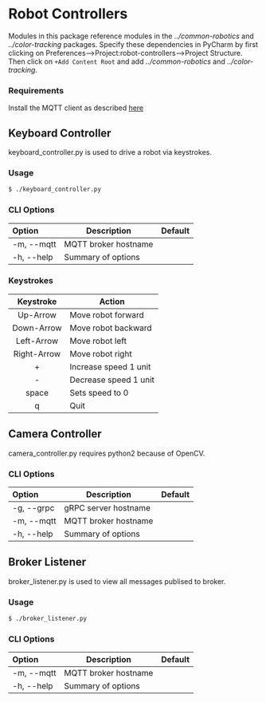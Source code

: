 # Robot Controllers

Modules in this package reference modules in the 
*../common-robotics* and *../color-tracking* packages.
Specify these dependencies in PyCharm by first clicking on 
Preferences-->Project:robot-controllers-->Project Structure.
Then click on `+Add Content Root` 
and add *../common-robotics* and *../color-tracking*.

### Requirements

Install the MQTT client as described [here](http://www.athenian-robotics.org/mqtt-client/)

## Keyboard Controller

keyboard_controller.py is used to drive a robot via keystrokes. 


### Usage 

```bash
$ ./keyboard_controller.py 
```

### CLI Options

| Option         | Description                                        | Default |
|:---------------|----------------------------------------------------|---------|
| -m, --mqtt     | MQTT broker hostname                               |         |
| -h, --help     | Summary of options                                 |         |


### Keystrokes

| Keystroke   | Action                                             |
|:-----------:|----------------------------------------------------|
| Up-Arrow    | Move robot forward                                 |
| Down-Arrow  | Move robot backward                                |
| Left-Arrow  | Move robot left                                    |
| Right-Arrow | Move robot right                                   |
| +           | Increase speed 1 unit                              |
| -           | Decrease speed 1 unit                              |
| space       | Sets speed to 0                                    |
| q           | Quit                                               |

## Camera Controller

camera_controller.py requires python2 because of OpenCV.

### CLI Options

| Option         | Description                                        | Default |
|:---------------|----------------------------------------------------|---------|
| -g, --grpc     | gRPC server hostname                               |         |
| -m, --mqtt     | MQTT broker hostname                               |         |
| -h, --help     | Summary of options                                 |         |




## Broker Listener

broker_listener.py is used to view all messages publised to broker. 

### Usage 

```bash
$ ./broker_listener.py 
```

### CLI Options

| Option         | Description                                        | Default |
|:---------------|----------------------------------------------------|---------|
| -m, --mqtt     | MQTT broker hostname                               |         |
| -h, --help     | Summary of options                                 |         |


